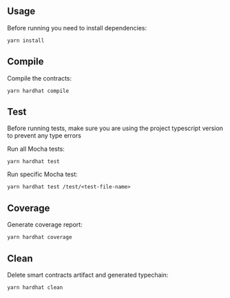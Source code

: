 ## Usage

Before running you need to install dependencies:

`yarn install`

## Compile

Compile the contracts:

`yarn hardhat compile`

## Test

Before running tests, make sure you are using the project typescript version to prevent any type errors

Run all Mocha tests:

`yarn hardhat test`

Run specific Mocha test:

`yarn hardhat test /test/<test-file-name>`

## Coverage

Generate coverage report:

`yarn hardhat coverage`

## Clean

Delete smart contracts artifact and generated typechain:

`yarn hardhat clean`

